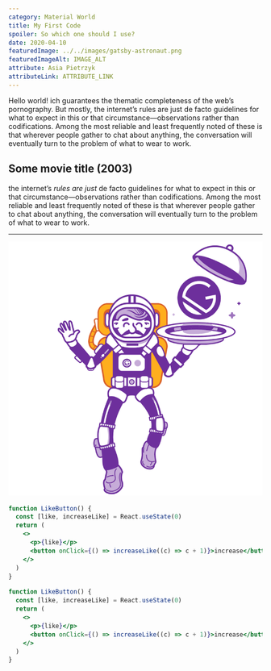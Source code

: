 ```yaml
---
category: Material World
title: My First Code
spoiler: So which one should I use?
date: 2020-04-10
featuredImage: ../../images/gatsby-astronaut.png
featuredImageAlt: IMAGE_ALT
attribute: Asia Pietrzyk
attributeLink: ATTRIBUTE_LINK
---
```


Hello world! ich guarantees the thematic completeness of the web’s pornography. But mostly, the internet’s rules are just de facto guidelines for what to expect in this or that circumstance—observations rather than codifications. Among the most reliable and least frequently noted of these is that wherever people gather to chat about anything, the conversation will eventually turn to the problem of what to wear to work.

## Some movie title (2003)

the internet’s _rules are just_ de facto guidelines for what to expect in this or that circumstance—observations rather than codifications. Among the most reliable and least frequently noted of these is that wherever people gather to chat about anything, the conversation will eventually turn to the problem of what to wear to work.

---

![cloud image](../../images/gatsby-astronaut.png)

```jsx
function LikeButton() {
  const [like, increaseLike] = React.useState(0)
  return (
    <>
      <p>{like}</p>
      <button onClick={() => increaseLike((c) => c + 1)}>increase</button>
    </>
  )
}
```

```jsx react-live
function LikeButton() {
  const [like, increaseLike] = React.useState(0)
  return (
    <>
      <p>{like}</p>
      <button onClick={() => increaseLike((c) => c + 1)}>increase</button>
    </>
  )
}
```
